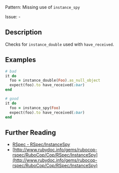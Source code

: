 Pattern: Missing use of `instance_spy`

Issue: -

## Description

Checks for `instance_double` used with `have_received`.

## Examples

```ruby
# bad
it do
  foo = instance_double(Foo).as_null_object
  expect(foo).to have_received(:bar)
end

# good
it do
  foo = instance_spy(Foo)
  expect(foo).to have_received(:bar)
end
```

## Further Reading

* [RSpec - RSpec/InstanceSpy](https://rubocop-rspec.readthedocs.io/en/latest/cops_rspec/#rspecinstancespy)
* [http://www.rubydoc.info/gems/rubocop-rspec/RuboCop/Cop/RSpec/InstanceSpy](http://www.rubydoc.info/gems/rubocop-rspec/RuboCop/Cop/RSpec/InstanceSpy)
